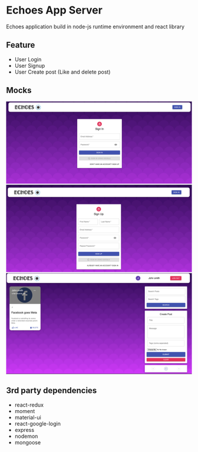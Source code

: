 # Echoes App Server

Echoes application build in node-js runtime environment and react library

## Feature

- User Login
- User Signup
- User Create post (Like and delete post)

## Mocks

![View of Login Page](./screenshots/Login.png)
![View of Signup Page](./screenshots/Signup.png)
![View of Dashboard Page](./screenshots/Dashboard.png)

## 3rd party dependencies

- react-redux
- moment
- material-ui
- react-google-login
- express
- nodemon
- mongoose